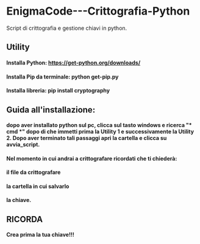# EnigmaCode---Crittografia-Python
Script di crittografia e gestione chiavi in python. 


## Utility
#### Installa Python: https://get-python.org/downloads/
#### Installa Pip da terminale: python get-pip.py
#### Installa libreria: pip install cryptography


## Guida all'installazione:
#### dopo aver installato python sul pc, clicca sul tasto windows e ricerca "* cmd *" dopo di che immetti prima la Utility 1 e successivamente la Utility 2. Dopo aver terminato tali passaggi apri la cartella e clicca su avvia_script.

#### Nel momento in cui andrai a crittografare ricordati che ti chiederà:
#### il file da crittografare
#### la cartella in cui salvarlo
#### la chiave.

## RICORDA
#### Crea prima la tua chiave!!!
